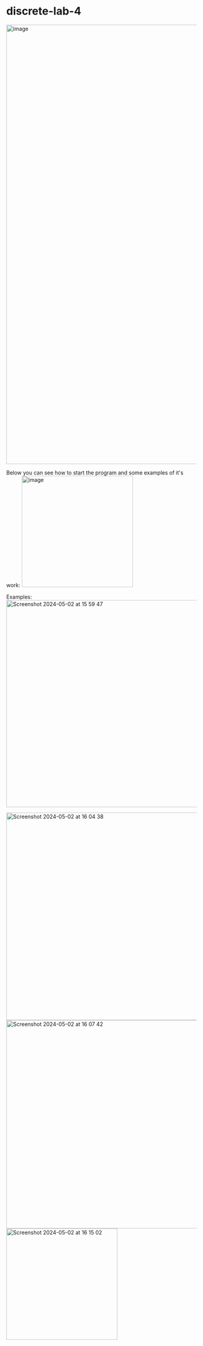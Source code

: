 # discrete-lab-4
<img width="1160" alt="image" src="https://github.com/DanyaBykov/discrete-lab-4/assets/97969366/cdb24f1b-ea51-41ab-a9c5-590c178edcf8">

Below you can see how to start the program and some examples of it's work:
<img width="294" alt="image" src="https://github.com/DanyaBykov/discrete-lab-4/assets/97969366/3b36c7a4-7db1-4d6f-979c-e67d9a264a44">

Examples:
<img width="547" alt="Screenshot 2024-05-02 at 15 59 47" src="https://github.com/DanyaBykov/discrete-lab-4/assets/97969366/7d088ed8-59ec-47b3-820d-c1bad663366f">

<img width="548" alt="Screenshot 2024-05-02 at 16 04 38" src="https://github.com/DanyaBykov/discrete-lab-4/assets/97969366/03f26759-16dd-4623-a93f-5ed3539ca847">

<img width="550" alt="Screenshot 2024-05-02 at 16 07 42" src="https://github.com/DanyaBykov/discrete-lab-4/assets/97969366/73979495-4959-4938-92c9-d2a97f40fe93">

<img width="294" alt="Screenshot 2024-05-02 at 16 15 02" src="https://github.com/DanyaBykov/discrete-lab-4/assets/97969366/77f7520b-e8c8-42bd-b961-9877b5ce33f1">
